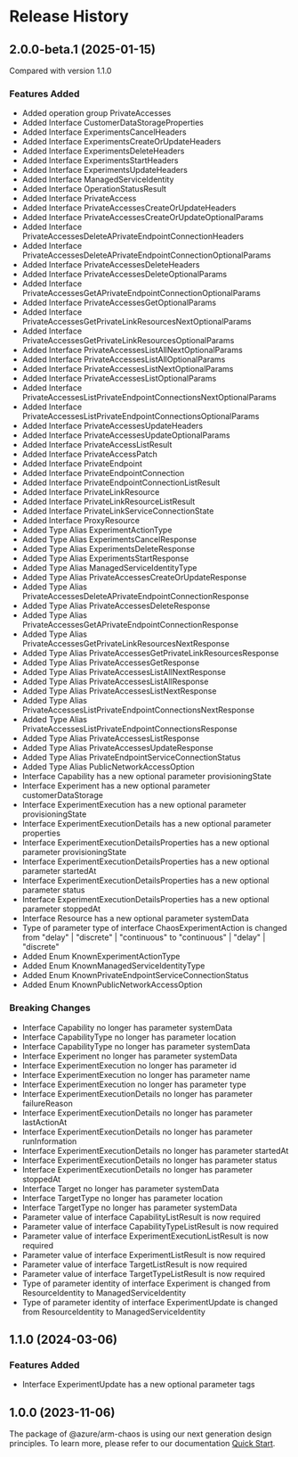 # Release History
    
## 2.0.0-beta.1 (2025-01-15)
Compared with version 1.1.0
    
### Features Added

  - Added operation group PrivateAccesses
  - Added Interface CustomerDataStorageProperties
  - Added Interface ExperimentsCancelHeaders
  - Added Interface ExperimentsCreateOrUpdateHeaders
  - Added Interface ExperimentsDeleteHeaders
  - Added Interface ExperimentsStartHeaders
  - Added Interface ExperimentsUpdateHeaders
  - Added Interface ManagedServiceIdentity
  - Added Interface OperationStatusResult
  - Added Interface PrivateAccess
  - Added Interface PrivateAccessesCreateOrUpdateHeaders
  - Added Interface PrivateAccessesCreateOrUpdateOptionalParams
  - Added Interface PrivateAccessesDeleteAPrivateEndpointConnectionHeaders
  - Added Interface PrivateAccessesDeleteAPrivateEndpointConnectionOptionalParams
  - Added Interface PrivateAccessesDeleteHeaders
  - Added Interface PrivateAccessesDeleteOptionalParams
  - Added Interface PrivateAccessesGetAPrivateEndpointConnectionOptionalParams
  - Added Interface PrivateAccessesGetOptionalParams
  - Added Interface PrivateAccessesGetPrivateLinkResourcesNextOptionalParams
  - Added Interface PrivateAccessesGetPrivateLinkResourcesOptionalParams
  - Added Interface PrivateAccessesListAllNextOptionalParams
  - Added Interface PrivateAccessesListAllOptionalParams
  - Added Interface PrivateAccessesListNextOptionalParams
  - Added Interface PrivateAccessesListOptionalParams
  - Added Interface PrivateAccessesListPrivateEndpointConnectionsNextOptionalParams
  - Added Interface PrivateAccessesListPrivateEndpointConnectionsOptionalParams
  - Added Interface PrivateAccessesUpdateHeaders
  - Added Interface PrivateAccessesUpdateOptionalParams
  - Added Interface PrivateAccessListResult
  - Added Interface PrivateAccessPatch
  - Added Interface PrivateEndpoint
  - Added Interface PrivateEndpointConnection
  - Added Interface PrivateEndpointConnectionListResult
  - Added Interface PrivateLinkResource
  - Added Interface PrivateLinkResourceListResult
  - Added Interface PrivateLinkServiceConnectionState
  - Added Interface ProxyResource
  - Added Type Alias ExperimentActionType
  - Added Type Alias ExperimentsCancelResponse
  - Added Type Alias ExperimentsDeleteResponse
  - Added Type Alias ExperimentsStartResponse
  - Added Type Alias ManagedServiceIdentityType
  - Added Type Alias PrivateAccessesCreateOrUpdateResponse
  - Added Type Alias PrivateAccessesDeleteAPrivateEndpointConnectionResponse
  - Added Type Alias PrivateAccessesDeleteResponse
  - Added Type Alias PrivateAccessesGetAPrivateEndpointConnectionResponse
  - Added Type Alias PrivateAccessesGetPrivateLinkResourcesNextResponse
  - Added Type Alias PrivateAccessesGetPrivateLinkResourcesResponse
  - Added Type Alias PrivateAccessesGetResponse
  - Added Type Alias PrivateAccessesListAllNextResponse
  - Added Type Alias PrivateAccessesListAllResponse
  - Added Type Alias PrivateAccessesListNextResponse
  - Added Type Alias PrivateAccessesListPrivateEndpointConnectionsNextResponse
  - Added Type Alias PrivateAccessesListPrivateEndpointConnectionsResponse
  - Added Type Alias PrivateAccessesListResponse
  - Added Type Alias PrivateAccessesUpdateResponse
  - Added Type Alias PrivateEndpointServiceConnectionStatus
  - Added Type Alias PublicNetworkAccessOption
  - Interface Capability has a new optional parameter provisioningState
  - Interface Experiment has a new optional parameter customerDataStorage
  - Interface ExperimentExecution has a new optional parameter provisioningState
  - Interface ExperimentExecutionDetails has a new optional parameter properties
  - Interface ExperimentExecutionDetailsProperties has a new optional parameter provisioningState
  - Interface ExperimentExecutionDetailsProperties has a new optional parameter startedAt
  - Interface ExperimentExecutionDetailsProperties has a new optional parameter status
  - Interface ExperimentExecutionDetailsProperties has a new optional parameter stoppedAt
  - Interface Resource has a new optional parameter systemData
  - Type of parameter type of interface ChaosExperimentAction is changed from "delay" | "discrete" | "continuous" to "continuous" | "delay" | "discrete"
  - Added Enum KnownExperimentActionType
  - Added Enum KnownManagedServiceIdentityType
  - Added Enum KnownPrivateEndpointServiceConnectionStatus
  - Added Enum KnownPublicNetworkAccessOption

### Breaking Changes

  - Interface Capability no longer has parameter systemData
  - Interface CapabilityType no longer has parameter location
  - Interface CapabilityType no longer has parameter systemData
  - Interface Experiment no longer has parameter systemData
  - Interface ExperimentExecution no longer has parameter id
  - Interface ExperimentExecution no longer has parameter name
  - Interface ExperimentExecution no longer has parameter type
  - Interface ExperimentExecutionDetails no longer has parameter failureReason
  - Interface ExperimentExecutionDetails no longer has parameter lastActionAt
  - Interface ExperimentExecutionDetails no longer has parameter runInformation
  - Interface ExperimentExecutionDetails no longer has parameter startedAt
  - Interface ExperimentExecutionDetails no longer has parameter status
  - Interface ExperimentExecutionDetails no longer has parameter stoppedAt
  - Interface Target no longer has parameter systemData
  - Interface TargetType no longer has parameter location
  - Interface TargetType no longer has parameter systemData
  - Parameter value of interface CapabilityListResult is now required
  - Parameter value of interface CapabilityTypeListResult is now required
  - Parameter value of interface ExperimentExecutionListResult is now required
  - Parameter value of interface ExperimentListResult is now required
  - Parameter value of interface TargetListResult is now required
  - Parameter value of interface TargetTypeListResult is now required
  - Type of parameter identity of interface Experiment is changed from ResourceIdentity to ManagedServiceIdentity
  - Type of parameter identity of interface ExperimentUpdate is changed from ResourceIdentity to ManagedServiceIdentity
    
    
## 1.1.0 (2024-03-06)
    
### Features Added

  - Interface ExperimentUpdate has a new optional parameter tags
    
    
## 1.0.0 (2023-11-06)

The package of @azure/arm-chaos is using our next generation design principles. To learn more, please refer to our documentation [Quick Start](https://aka.ms/azsdk/js/mgmt/quickstart).
